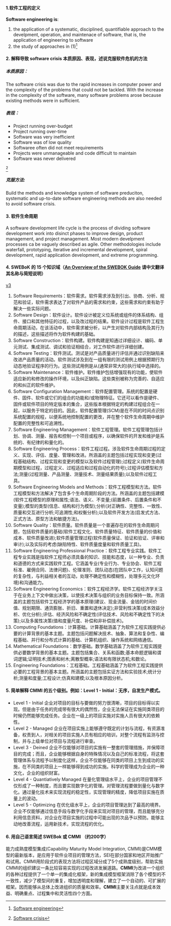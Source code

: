 #### 1.软件工程的定义

**Software engineering is**:

1. the application of a systematic, disciplined, quantifiable approach to the develpment, operation, and maintenace of software, that is, the application of engineering to software
2. the study of approaches in (1)[^1]



#### 2. 解释导致 software crisis 本质原因、表现，述说克服软件危机的方法

##### 本质原因： 

The software crisis was due to the rapid increases in computer power and the complexity of the problems that could not be tackled. With the increase in the complexity of the software, many software problems arose because existing methods were in sufficient.

##### 表现： 

- Project running over-budget
- Project running over-time
- Software was very inefficient
- Software was of low quality
- Softwaree often did not meet requirements
- Projects were unmanageable and code difficult to maintain
- Software was never delivered

[^2]



##### 克服方法:

Build the methods and knowledge system of software preduciton, systematic and up-to-date software engineering methods are also needed to avoid software crisis.

#### 3. 软件生命周期

A software development life cycle is the process of dividing software development work into disinct phases to improve design, product management, and project management. Most modern develpment processes ca be vaguely described as agile. Other methodologies include waterfall, prototyping, iterative and incremental development, spiral development, rapid application development, and extreme programming.

#### 4. SWEBoK 的 15 个知识域（[An Overview of the SWEBOK Guide](https://www.sebokwiki.org/wiki/An_Overview_of_the_SWEBOK_Guide) 请中文翻译其名称与简短说明）

[v3](https://www.sebokwiki.org/wiki/An_Overview_of_the_SWEBOK_Guide)

1. Software Requirements：软件需求。软件需求涉及到引出、协商、分析、规范和验证，软件需求表达了对软件产品的需求和约束，这些需求和约束有助于解决一些实际问题。
2. Software Design：软件设计。软件设计被定义位系统或组件的体系结构、组件、接口和其他特征的过程，以及改过程的结果。软件设计过程是软件工程生命周期活动，在该活动中，软件需求被分析，以产生对软件内部结构及其行为的描述，这些描述将作为软件构建的基础。
3. Software Construction：软件构建。软件构建是知通过详细设计、编码、单元测试、集成测试、调试和验证相结合，对工作软件进行详细创建。
4. Software Testing：软件测试。测试是对产品质量进行评估并通过识别缺陷来改进产品质量的活动。软件测试涉及到在一组有限的测试用例上根据预期行为动态地验证程序的行为。这些测试用例是从(通常非常大的)执行域中选择的。
5. Software Maintenance：软件维护。软件维护包括增强现有的功能，使软件适应新的和修改的操作环境，以及纠正缺陷。这些类别被称为完善的、自适应的和纠正的软件维护。
6. Software Configuration Management：软件配置管理。系统的配置是硬件、固件、软件或它们的组合的功能和/或物理特征。它还可以看作是硬件、固件或软件项目的特定版本的集合，这些版本根据特定的构建过程组合在一起，以服务于特定的目的。因此，软件配置管理(SCM)是在不同的时间点识别系统配置的规程，以便系统地控制配置的更改，并在整个软件生命周期中维护配置的完整性和可追溯性。
7. Software Engineering Management：软件工程管理。软件工程管理包括计划、协调、测量、报告和控制一个项目或程序，以确保软件的开发和维护是系统的、有纪律的和量化的。
8. Software Engineering Process：软件工程过程。涉及软件生命周期过程的定义、实现、评估、度量、管理和改进。所涵盖的主题包括过程实现和变更(过程基础结构、过程实现和变更的模型以及软件过程管理);过程定义(软件生命周期模型和过程，过程定义、过程适应和过程自动化的符号);过程评估模型和方法;测量(过程测量、产品测量、测量技术、测量结果质量);以及软件过程工具。
9. Software Engineering Models and Methods：软件工程模型和方法。软件工程模型和方法解决了包含多个生命周期阶段的方法。所涵盖的主题包括建模(软件工程模型的原理和属性;语法、语义、不变量;(前置条件、后置条件和不变量);模型的类型(信息、结构和行为模型);分析(对正确性、完整性、一致性、质量和交互进行分析;可追溯性;和权衡分析);以及软件开发方法(启发式方法、正式方法、原型方法和敏捷方法)。
10. Software Quality：软件质量。软件质量是一个普遍存在的软件生命周期问题，包括软件质量的基础(软件工程文化、软件质量特征、软件质量的价值和成本、软件质量改进);软件质量管理过程(软件质量保证、验证和验证、评审和审计);以及实际的考虑(缺陷特性、软件质量度量和软件质量工具)。
11. Software Engineering Professional Practice：软件工程专业实践。软件工程专业实践是指软件工程师必须具备的知识、技能和态度，以一种专业、负责和道德的方式来实践软件工程。它涵盖专业(专业行为、专业协会、软件工程标准、雇佣合同、法律问题)、伦理准则、团队动态(在团队中工作，认知问题的复杂性，与利益相关者的互动，处理不确定性和模糊性，处理多元文化环境)和沟通能力。
12. Software Engineering Economics：软件工程经济学。软件工程经济学关注于在业务上下文中做出决策，以使技术决策与组织的业务目标保持一致。所涵盖的主题包括软件工程经济学的基本原理(建议、现金流量、金钱的时间价值、规划期限、通货膨胀、折旧、重置和退休决定);非营利性决策(成本效益分析、优化分析);评估、经济风险和不确定性(评估技术、风险和不确定性下的决策);以及多属性决策(值和度量尺度、补偿和非补偿技术)。
13. Computing Foundations：计算基础。计算基础涵盖了为软件工程实践提供必要的计算背景的基本主题。主题包括问题解决技术、抽象、算法和复杂性、编程基础、并行和分布式计算的基础、计算机组织、操作系统和网络通信。
14. Mathematical Foundations：数学基础。数学基础涵盖了为软件工程实践提供必要数学背景的基本主题。主题包括集合、关系和函数;基本命题逻辑和谓词逻辑;证明技术;图表和树木;离散型概率;语法和有限状态机;和数论。
15. Engineering Foundations：工程基础。工程基础涵盖了为软件工程实践提供必要的工程背景的基本主题。所涵盖的主题包括实证方法和实验技术;统计分析;测量和度量;工程设计;仿真和建模;以及根本原因分析。

#### 5. 简单解释 CMMI 的五个级别。例如：Level 1 - Initial：无序，自发生产模式。

- Level 1 - Initial 企业对项目的目标与要做的努力很清晰，项目的目标得以实现。但是由于任务的完成带有很大的偶然性，企业无法保证在实施同类项目的时候仍然能够完成任务。企业在一级上的项目实施对实施人员有很大的依赖性。
- Level 2 - Managed 企业在项目实施上能够遵守既定的计划与流程，有资源准备，权责到人，对相关的项目实施人员有相应的培训，对整个流程有监测与控制，并与上级单位对项目与流程进行审查。
- Level 3 - Deined 企业不仅能够对项目的实施有一整套的管理措施，并保障项目的完成；而且，企业能够根据自身的特殊情况以及自己的标准流程，将这套管理体系与流程予以制度化这样，企业不仅能够在同类的项目上生到成功的实施，在不同类的项目上一样能够得到成功的实施。科学的管理成为企业的一种文化，企业的组织财富。
- Level 4 - Quantiatively Managed 在量化管理级水平上，企业的项目管理不仅形成了一种制度，而且要实现数字化的管理。对管理流程要做到量化与数字化。通过量化技术来实现流程的稳定性，实现管理的精度，降低项目实施在质量上的波动。
- Level 5 - Optimizing 在优化级水平上，企业的项目管理达到了最高的境界。企业不仅能够通过信息手段与数字化手段来实现对项目的管理，而且能够充分利用信息资料，对企业在项目实施的过程中可能出现的次品予以预防。能够主动地改善流程，运用新技术，实现流程的优化。

#### 6. 用自己语言简述 SWEBok 或 CMMI （约200字）

能力成熟度模型集成(Capability Maturity Model Integration, CMMI)是CMM模型的最新版本，是应用于软件业项目的管理方法，SEI在部分国家和地区开始推广和试用。CMMI用阶段式的表现方法将过程区域分成了5个成熟度级别，帮助实施CMMI的组织建议一条比较容易实现的过程改进发展道路。**CMMI**为改进一个组织的各种过程提供了一个单一的集成化框架，新的集成模型框架消除了各个模型的不一致性，减少了模型间的重复，增加透明度和理解，建立了一个自动的、可扩展的框架。因而能够从总体上改进组织的质量和效率。**CMMI**主要关注点就是成本效益、明确重点、过程集中和灵活性四个方面。

[^1]: [Software engineering](https://en.wikipedia.org/wiki/Software_engineering#cite_note-BoDu04-1)
[^2]:[Software crisis](https://en.wikipedia.org/wiki/Software_crisis)




